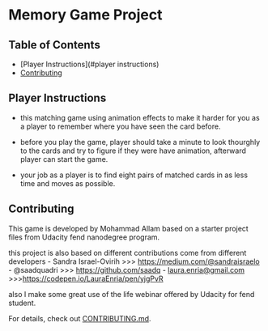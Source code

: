 # Memory Game Project

## Table of Contents

* [Player Instructions](#player instructions)
* [Contributing](#contributing)

## Player Instructions

*   this matching game using animation effects to make it 
    harder for you as a player to remember where you have 
    seen the card before.

*   before you play the game, player should take a minute 
    to look thourghly to the cards and try to figure if they
    were have animation, afterward player can start the game.

*   your job as a player is to find eight pairs of matched 
    cards in as less time and moves as possible.


## Contributing

This game is developed by Mohammad Allam based on a starter 
project files from Udacity fend nanodegree program.

this project is also based on different contributions come
from different developers
    -  Sandra Israel-Ovirih >>> https://medium.com/@sandraisraelo
    - @saadquadri >>> https://github.com/saadq
    - laura.enria@gmail.com >>>https://codepen.io/LauraEnria/pen/yjgPvR

also I make some great use of the life webinar offered by 
Udacity for fend student.

For details, check out [CONTRIBUTING.md](CONTRIBUTING.md).
